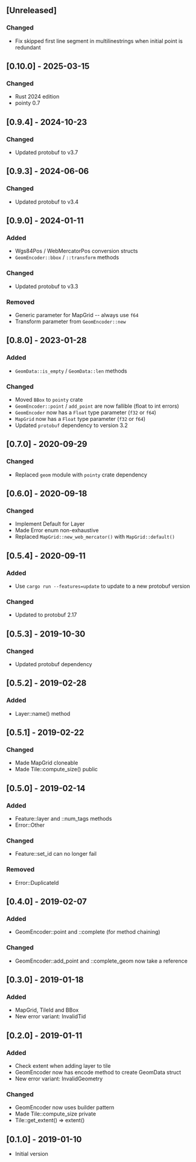## [Unreleased]
### Changed
* Fix skipped first line segment in multilinestrings when initial point is redundant

## [0.10.0] - 2025-03-15
### Changed
* Rust 2024 edition
* pointy 0.7

## [0.9.4] - 2024-10-23
### Changed
* Updated protobuf to v3.7

## [0.9.3] - 2024-06-06
### Changed
* Updated protobuf to v3.4

## [0.9.0] - 2024-01-11
### Added
* Wgs84Pos / WebMercatorPos conversion structs
* `GeomEncoder::bbox` / `::transform` methods
### Changed
* Updated protobuf to v3.3
### Removed
* Generic parameter for MapGrid -- always use `f64`
* Transform parameter from `GeomEncoder::new`

## [0.8.0] - 2023-01-28
### Added
* `GeomData::is_empty` / `GeomData::len` methods
### Changed
* Moved `BBox` to `pointy` crate
* `GeomEncoder::point` / `add_point` are now fallible (float to int errors)
* `GeomEncoder` now has a `Float` type parameter (`f32` or `f64`)
* `MapGrid` now has a `Float` type parameter (`f32` or `f64`)
* Updated `protobuf` dependency to version 3.2

## [0.7.0] - 2020-09-29
### Changed
* Replaced `geom` module with `pointy` crate dependency

## [0.6.0] - 2020-09-18
### Changed
* Implement Default for Layer
* Made Error enum non-exhaustive
* Replaced `MapGrid::new_web_mercator()` with `MapGrid::default()`

## [0.5.4] - 2020-09-11
### Added
* Use `cargo run --features=update` to update to a new protobuf version
### Changed
* Updated to protobuf 2.17

## [0.5.3] - 2019-10-30
### Changed
* Updated protobuf dependency

## [0.5.2] - 2019-02-28
### Added
* Layer::name() method

## [0.5.1] - 2019-02-22
### Changed
* Made MapGrid cloneable
* Made Tile::compute_size() public

## [0.5.0] - 2019-02-14
### Added
* Feature::layer and ::num_tags methods
* Error::Other
### Changed
* Feature::set_id can no longer fail
### Removed
* Error::DuplicateId

## [0.4.0] - 2019-02-07
### Added
* GeomEncoder::point and ::complete (for method chaining)
### Changed
* GeomEncoder::add_point and ::complete_geom now take a reference

## [0.3.0] - 2019-01-18
### Added
* MapGrid, TileId and BBox
* New error variant: InvalidTid

## [0.2.0] - 2019-01-11
### Added
* Check extent when adding layer to tile
* GeomEncoder now has encode method to create GeomData struct
* New error variant: InvalidGeometry

### Changed
* GeomEncoder now uses builder pattern
* Made Tile::compute_size private
* Tile::get_extent() => extent()

## [0.1.0] - 2019-01-10
* Initial version
